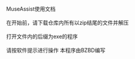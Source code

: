 <html>
  <h20>MuseAssist使用文档</h20>
  <br></br>
  <h>在开始前，请下载仓库内所有以zip结尾的文件并解压</h>
  <br></br>
  <h>打开文件内的后缀为exe的程序</h>
  <br></br>
  <h>请按软件提示进行操作</h>
  <h>本程序由BZBD编写</h>
</html>
